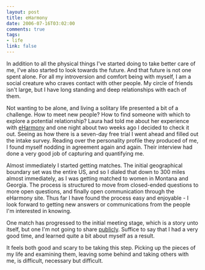 ```yaml
--- 
layout: post
title: eHarmony
date: 2006-07-16T03:02:00
comments: true
tags:
- life
link: false
---
```

In addition to all the physical things I've started doing to take better care of me, I've also started to look towards the future. And that future is not one spent alone. For all my introversion and comfort being with myself, I am a social creature who craves contact with other people. My circle of friends isn't large, but I have long standing and deep relationships with each of them.

Not wanting to be alone, and living a solitary life presented a bit of a challenge. How to meet new people? How to find someone with which to explore a potential relationship? Laura had told me about her experience with <a href="http://eharmony.com" title="eHarmony">eHarmony</a> and one night about two weeks ago I decided to check it out. Seeing as how there is a seven-day free trial I went ahead and filled out the intake survey. Reading over the personality profile they produced of me, I found myself nodding in agreement again and again. Their interview had done a very good job of capturing and quantifying me.

Almost immediately I started getting matches. The initial geographical boundary set was the entire US, and so I dialed that down to 300 miles almost immediately, as I was getting matched to women in Montana and Georgia. The process is structured to move from closed-ended questions to more open questions, and finally open communication through the eHarmony site. Thus far I have found the process easy and enjoyable - I look forward to getting new answers or communications from the people I'm interested in knowing.

One match has progressed to the initial meeting stage, which is a story unto itself, but one I'm not going to share <a href="#" title="her privacy is not mine to violate">publicly</a>. Suffice to say that I had a very good time, and learned quite a bit about myself as a result.

It feels both good and scary to be taking this step. Picking up the pieces of my life and examining them, leaving some behind and taking others with me, is difficult, necessary but difficult.

